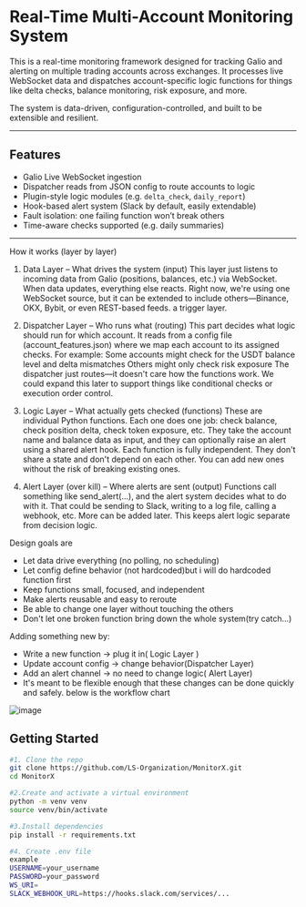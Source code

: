 # Real-Time Multi-Account Monitoring System

This is a  real-time monitoring framework designed for tracking Galio and alerting on multiple trading accounts across exchanges. It processes live WebSocket data and dispatches account-specific logic functions for things like delta checks, balance monitoring, risk exposure, and more.

The system is data-driven, configuration-controlled, and built to be extensible and resilient.

---

## Features

- Galio Live WebSocket ingestion 
- Dispatcher reads from JSON config to route accounts to logic
- Plugin-style logic modules (e.g. `delta_check`, `daily_report`)
- Hook-based alert system (Slack by default, easily extendable)
- Fault isolation: one failing function won’t break others
- Time-aware checks supported (e.g. daily summaries)

---

How it works (layer by layer)
1. Data Layer – What drives the system (input)
This layer just listens to incoming data from Galio (positions, balances, etc.) via WebSocket. When data updates, everything else reacts.
Right now, we're using one WebSocket source, but it can be extended to include others—Binance, OKX, Bybit, or even REST-based feeds.
a trigger layer.


2. Dispatcher Layer – Who runs what (routing)
This part decides what logic should run for which account. It reads from a config file (account_features.json) where we map each account to its assigned checks.
For example:
Some accounts might check for the USDT balance level and delta mismatches
Others might only check risk exposure
The dispatcher just routes—it doesn't care how the functions work.
We could expand this later to support things like conditional checks or execution order control.

3. Logic Layer – What actually gets checked (functions)
These are individual Python functions. Each one does one job: check balance, check position delta, check token exposure, etc.
They take the account name and balance data as input, and they can optionally raise an alert using a shared alert hook.
Each function is fully independent. They don't share a state and don't depend on each other. You can add new ones without the risk of breaking existing ones.

4. Alert Layer (over kill) – Where alerts are sent (output)
Functions call something like send_alert(...), and the alert system decides what to do with it.
That could be sending to Slack, writing to a log file, calling a webhook, etc. More can be added later.
This keeps alert logic separate from decision logic.

Design goals are
 - Let data drive everything (no polling, no scheduling)
 - Let config define behavior (not hardcoded)but i will do hardcoded function first
 - Keep functions small, focused, and independent
 - Make alerts reusable and easy to reroute
 - Be able to change one layer without touching the others
 - Don't let one broken function bring down the whole system(try catch...)

Adding something new by:
 - Write a new function → plug it in( Logic Layer )
 - Update account config → change behavior(Dispatcher Layer)
 - Add an alert channel → no need to change logic( Alert Layer)
 - It's meant to be flexible enough that these changes can be done quickly and safely.
below is the workflow chart

![image](https://github.com/user-attachments/assets/f4dbac23-e1bf-4641-8104-8ab924e3e536)



## Getting Started

```bash
#1. Clone the repo
git clone https://github.com/LS-Organization/MonitorX.git
cd MonitorX

#2.Create and activate a virtual environment
python -m venv venv
source venv/bin/activate 

#3.Install dependencies
pip install -r requirements.txt

#4. Create .env file
example 
USERNAME=your_username
PASSWORD=your_password
WS_URI=
SLACK_WEBHOOK_URL=https://hooks.slack.com/services/...

